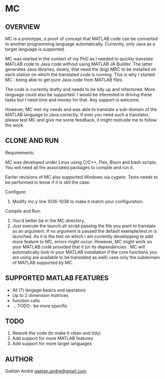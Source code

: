 MC
==

OVERVIEW
--------

MC is a prototype, a proof of concept that MATLAB code can be converted to another programming language automatically. Currently, only Java as a target language is supported.

MC was started in the context of my PhD as I needed to quickly translate MATLAB code to Java code without using MATLAB JA Builder. The latter generates Java libraries, slowly, that need the (big) MRC to be installed on each station on which the translated code is running. This is why I started MC : being able to get pure Java code from MATLAB files.

The code is currently drafty and needs to be tidy up and refactored. More language could also be supported. I would be interested in driving these tasks but I need time and money for that. Any support is welcome.

However, MC met my needs and was able to translate a sub-domain of the MATLAB  language to Java correctly. If ever you need such a translator, please test MC and give me some feedback, it might motivate me to follow the work. 

CLONE AND RUN
-------------

Requirements:

MC was developed under Linux using C/C++, Flex, Bison and bash scripts. You will need all the associated packages to compile and run it.

Earlier revisions of MC also supported Windows via cygwin. Tests needs to be performed to know if it is still the case.

Configure:

  1. Modify mc.y line 1036-1038 to make it match your configuration.

Compile and Run:

  1. You'd better be in the MC directory.
  2. Just execute the launch.sh script passing the file you want to translate as an argument. If no argument is passed the default exemple/test.m is launched. As it is the test on which I am currently developping to add more feature to MC, errors might occur. However, MC might work on your MATLAB code provided that it (or its dependancies : MC will automatically look in your MATLAB installation if the core functions you are using are available to be translated as well) uses only the subdomain of MATLAB supported by MC.

SUPPORTED MATLAB FEATURES
-------------------------

  * All (?) langage basics and operators
  * Up to 2 dimension matrices
  * function calls
  * ... TODO : be more specific

TODO
----

  1. Rework the code (to make it clean and tidy)
  2. Add support for more MATLAB features
  3. Add support for more target languages

AUTHOR
------

Gaëtan André <gaetan.andre@gmail.com>  
